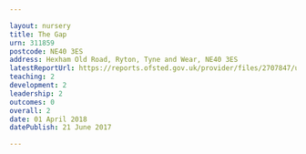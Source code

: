 ```yaml
---

layout: nursery
title: The Gap
urn: 311859
postcode: NE40 3ES
address: Hexham Old Road, Ryton, Tyne and Wear, NE40 3ES
latestReportUrl: https://reports.ofsted.gov.uk/provider/files/2707847/urn/311859.pdf
teaching: 2
development: 2
leadership: 2
outcomes: 0
overall: 2
date: 01 April 2018 
datePublish: 21 June 2017

---
```

